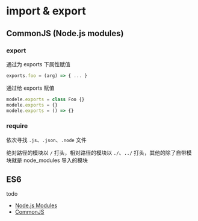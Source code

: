 # import & export

## CommonJS (Node.js modules)

### export

通过为 exports 下属性赋值

```js
exports.foo = (arg) => { ... }
```

通过给 exports 赋值

```js
modele.exports = class Foo {}
modele.exports = {}
modele.exports = () => {}
```

### require

依次寻找 `.js`、`.json`、`.node` 文件

绝对路径的模块以 `/` 打头，相对路径的模块以 `./`、`../` 打头，其他的除了自带模块就是 node_modules 导入的模块

## ES6

todo

- [Node.js Modules](https://nodejs.org/dist/latest-v8.x/docs/api/modules.html)
- [CommonJS](http://www.commonjs.org/specs/modules/1.0/)